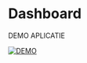 # Dashboard

DEMO APLICATIE

[![DEMO](https://img.youtube.com/vi/5B1jaGtFspc/0.jpg)](https://www.youtube.com/watch?v=5B1jaGtFspc)
